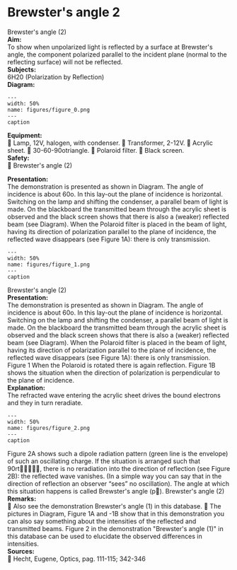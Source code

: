 # Brewster's angle  2  
 Brewster's angle (2)   
<b> Aim: </b>  
 To show when unpolarized light is reflected by a surface at Brewster's angle, the component polarized parallel to the incident plane (normal to the reflecting surface) will not be reflected.    
<b> Subjects: </b>  
 6H20 (Polarization by Reflection)   
<b> Diagram: </b>  
   
```{figure} figures/figure_0.png  
---  
width: 50%  
name: figures/figure_0.png  
---  
caption  
``` 
     
<b> Equipment: </b>  
  Lamp, 12V, halogen, with condenser.  Transformer, 2-12V.  Acrylic sheet.  30-60-90otriangle.  Polaroid filter.  Black screen.   
<b> Safety: </b>  
   Brewster's angle (2)
    
<b> Presentation: </b>  
 The demonstration is presented as shown in Diagram. The angle of incidence is about 60o. In this lay-out the plane of incidence is horizontal. Switching on the lamp and shifting the condenser, a parallel beam of light is made. On the blackboard the transmitted beam through the acrylic sheet is observed and the black screen shows that there is also a (weaker) reflected beam (see Diagram). When the Polaroid filter is placed in the beam of light, having its direction of polarization parallel to the plane of incidence, the reflected wave disappears (see Figure 1A): there is only transmission.    
```{figure} figures/figure_1.png  
---  
width: 50%  
name: figures/figure_1.png  
---  
caption  
``` 
 Brewster's angle (2)    
<b> Presentation: </b>  
 The demonstration is presented as shown in Diagram. The angle of incidence is about 60o. In this lay-out the plane of incidence is horizontal. Switching on the lamp and shifting the condenser, a parallel beam of light is made. On the blackboard the transmitted beam through the acrylic sheet is observed and the black screen shows that there is also a (weaker) reflected beam (see Diagram). When the Polaroid filter is placed in the beam of light, having its direction of polarization parallel to the plane of incidence, the reflected wave disappears (see Figure 1A): there is only transmission.   Figure 1 When the Polaroid is rotated there is again reflection. Figure 1B shows the situation when the direction of polarization is perpendicular to the plane of incidence.    
<b> Explanation: </b>  
 The refracted wave entering the acrylic sheet drives the bound electrons and they in turn reradiate.    
```{figure} figures/figure_2.png  
---  
width: 50%  
name: figures/figure_2.png  
---  
caption  
``` 
 Figure 2A shows such a dipole radiation pattern (green line is the envelope) of such an oscillating charge. If the situation is arranged such that 90rt, there is no reradiation into the direction of reflection (see Figure 2B): the reflected wave vanishes. (In a simple way you can say that in the direction of reflection an observer “sees” no oscillation). The angle at which this situation happens is called Brewster's angle (p).  Brewster's angle (2)     
<b> Remarks: </b>  
  Also see the demonstration Brewster's angle (1) in this database.  The pictures in Diagram, Figure 1A and -1B show that in this demonstration you can also say something about the intensities of the reflected and transmitted beams. Figure 2 in the demonstration "Brewster's angle (1)" in this database can be used to elucidate the observed differences in intensities.   
<b> Sources: </b>  
  Hecht, Eugene, Optics, pag. 111-115; 342-346  